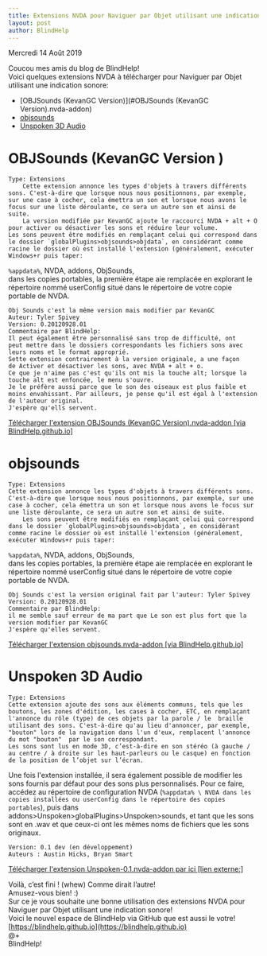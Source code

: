 ```yaml
---
title: Extensions NVDA pour Naviguer par Objet utilisant une indication sonore
layout: post
author: BlindHelp
---
```


<footer>Mercredi 14 Août 2019</footer>

Coucou mes amis du blog de BlindHelp!    
Voici quelques extensions NVDA à télécharger pour Naviguer par Objet utilisant une indication sonore:    

- [OBJSounds (KevanGC Version)](#OBJSounds (KevanGC Version).nvda-addon)
- [objsounds](#objsounds.nvda-addon)
- [Unspoken 3D Audio](#Unspoken-0.1.nvda-addon)


# OBJSounds (KevanGC Version <a id="OBJSounds (KevanGC Version).nvda-addon"></a>)
    Type: Extensions
		Cette extension annonce les types d'objets à travers différents sons. C'est-à-dire que lorsque nous nous positionnons, par exemple, sur une case à cocher, cela émettra un son et lorsque nous avons le focus sur une liste déroulante, ce sera un autre son et ainsi de suite.
		La version modifiée par KevanGC ajoute le raccourci NVDA + alt + O pour activer ou désactiver les sons et réduire leur volume.
	Les sons peuvent être modifiés en remplaçant celui qui correspond dans le dossier `globalPlugins>objsounds>objdata`, en considérant comme racine le dossier où est installé l'extension (généralement, exécuter Windows+r puis taper:

`%appdata%`, NVDA, addons, ObjSounds,    
dans les copies portables, la première étape aie remplacée en explorant le répertoire nommé userConfig situé dans le répertoire de votre copie portable de NVDA.    

    Obj Sounds c'est la même version mais modifier par KevanGC
    Auteur: Tyler Spivey
    Version: 0.20120928.01
    Commentaire par BlindHelp:
    Il peut également être personnalisé sans trop de difficulté, ont
    peut mettre dans le dossiers correspondants les fichiers sons avec
    leurs noms et le format approprié.
    Sette extension contrairement à la version originale, a une façon
    de Activer et désactiver les sons, avec NVDA + alt + o.
    Ce que je n'aime pas c'est qu'ils ont mis la touche alt; lorsque la
    touche alt est enfoncée, le menu s'ouvre.
    Je le préfère aussi parce que le son des oiseaux est plus faible et
    moins envahissant. Par ailleurs, je pense qu'il est égal à l'extension de l'auteur original.
    J'espère qu'ells servent. 

[Télécharger l'extension
    OBJSounds (KevanGC Version).nvda-addon [via BlindHelp.github.io]](https://blindhelp.github.io/OBJSounds%20%28KevanGC%20Version%29.nvda-addon)

# objsounds <a id="objsounds.nvda-addon"></a>
    Type: Extensions
	Cette extension annonce les types d'objets à travers différents sons. C'est-à-dire que lorsque nous nous positionnons, par exemple, sur une case à cocher, cela émettra un son et lorsque nous avons le focus sur une liste déroulante, ce sera un autre son et ainsi de suite.
		Les sons peuvent être modifiés en remplaçant celui qui correspond dans le dossier `globalPlugins>objsounds>objdata`, en considérant comme racine le dossier où est installé l'extension (généralement, exécuter Windows+r puis taper:

`%appdata%`, NVDA, addons, ObjSounds,    
dans les copies portables, la première étape aie remplacée en explorant le répertoire nommé userConfig situé dans le répertoire de votre copie portable de NVDA.    

    Obj Sounds c'est la version original fait par l'auteur: Tyler Spivey
    Version: 0.20120928.01
    Commentaire par BlindHelp:
    il me semble sauf erreur de ma part que Le son est plus fort que la
    version modifier par KevanGC
    J'espère qu'elles servent. 
[Télécharger l'extension
    objsounds.nvda-addon [via BlindHelp.github.io]](https://blindhelp.github.io/objsounds.nvda-addon)

# Unspoken 3D Audio<a id="Unspoken-0.1.nvda-addon"></a>
    Type: Extensions
    Cette extension ajoute des sons aux éléments communs, tels que les boutons, les zones d'édition, les cases à cocher, ETC, en remplaçant l'annonce du rôle (type) de ces objets par la parole / le  braille utilisant des sons. C'est-à-dire qu'au lieu d'annoncer, par exemple, "bouton" lors de la navigation dans l'un d'eux, remplacent l'annonce du mot "bouton"  par le son correspondant.
    Les sons sont lus en mode 3D, c’est-à-dire en son stéréo (à gauche / au centre / à droite sur les haut-parleurs ou le casque) en fonction de la position de l’objet sur l’écran.

Une fois l'extension installée, il sera également possible de modifier les sons fournis par défaut pour des sons plus personnalisés. Pour ce faire, accédez au répertoire de configuration NVDA (`%appdata% \ NVDA dans les copies installées ou userConfig dans le répertoire des copies portables`), puis dans addons>Unspoken>globalPlugins>Unspoken>sounds, et tant que les sons sont en .wav et que ceux-ci ont les mêmes noms de fichiers que les sons originaux.

	Version: 0.1 dev (en développement)
	Auteurs : Austin Hicks, Bryan Smart

[Télécharger l'extension Unspoken-0.1.nvda-addon par
    ici [lien externe:]](http://www.grossgang.com/nvda/Unspoken-0.1.nvda-addon)

Voilà, c’est fini ! (whew) Comme dirait l’autre!   
Amusez-vous bien! :)     
Sur ce je vous souhaite une bonne utilisation des extensions NVDA pour Naviguer par Objet utilisant une indication sonore!    
Voici le nouvel espace de BlindHelp via GitHub que est aussi le votre! 
[https://blindhelp.github.io](https://blindhelp.github.io)    
@+      
BlindHelp!        